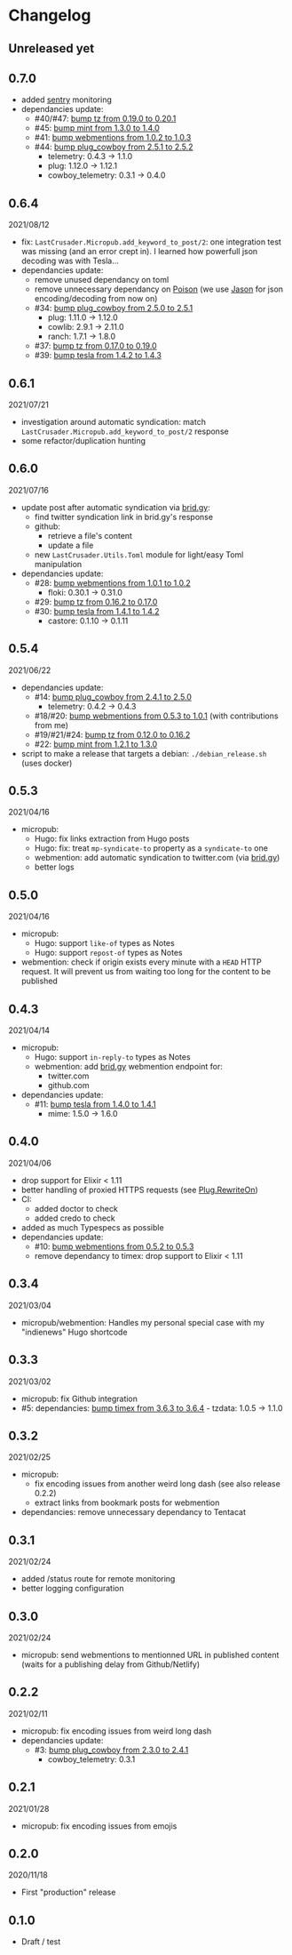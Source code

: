 # Changelog

## Unreleased yet
## 0.7.0
- added [sentry](https://sentry.io/) monitoring
- dependancies update:
    - #40/#47: [bump tz from 0.19.0 to 0.20.1](https://github.com/jpcaruana/last_crusader/pull/47)
    - #45: [bump mint from 1.3.0 to 1.4.0](https://github.com/jpcaruana/last_crusader/pull/45)
    - #41: [bump webmentions from 1.0.2 to 1.0.3](https://github.com/jpcaruana/last_crusader/pull/41)
    - #44: [bump plug_cowboy from 2.5.1 to 2.5.2](https://github.com/jpcaruana/last_crusader/pull/44)
        - telemetry: 0.4.3 -> 1.1.0
        - plug: 1.12.0 -> 1.12.1
        - cowboy_telemetry: 0.3.1 -> 0.4.0

## 0.6.4
2021/08/12
- fix: `LastCrusader.Micropub.add_keyword_to_post/2`: one integration test was missing (and an error crept in). I learned how powerfull json decoding was with Tesla...
- dependancies update:
    - remove unused dependancy on toml
    - remove unnecessary dependancy on [Poison](https://github.com/devinus/poison) (we use [Jason](https://github.com/michalmuskala/jason) for json encoding/decoding from now on)
    - #34: [bump plug_cowboy from 2.5.0 to 2.5.1](https://github.com/jpcaruana/last_crusader/pull/34)
        - plug: 1.11.0 -> 1.12.0
        - cowlib: 2.9.1 -> 2.11.0
        - ranch: 1.7.1 -> 1.8.0
    - #37: [bump tz from 0.17.0 to 0.19.0](https://github.com/jpcaruana/last_crusader/pull/37)
    - #39: [bump tesla from 1.4.2 to 1.4.3](https://github.com/jpcaruana/last_crusader/pull/39)

## 0.6.1
2021/07/21
- investigation around automatic syndication: match `LastCrusader.Micropub.add_keyword_to_post/2` response
- some refactor/duplication hunting

## 0.6.0
2021/07/16
- update post after automatic syndication via [brid.gy](https://brid.gy/):
    - find twitter syndication link in brid.gy's response
    - github:
      - retrieve a file's content
      - update a file
    - new `LastCrusader.Utils.Toml` module for light/easy Toml manipulation
- dependancies update:
    - #28: [bump webmentions from 1.0.1 to 1.0.2](https://github.com/jpcaruana/last_crusader/pull/28)
        - floki: 0.30.1 -> 0.31.0
    - #29: [bump tz from 0.16.2 to 0.17.0](https://github.com/jpcaruana/last_crusader/pull/29)
    - #30: [bump tesla from 1.4.1 to 1.4.2](https://github.com/jpcaruana/last_crusader/pull/30)
        - castore: 0.1.10 -> 0.1.11

## 0.5.4
2021/06/22
- dependancies update:
    - #14: [bump plug_cowboy from 2.4.1 to 2.5.0](https://github.com/jpcaruana/last_crusader/pull/14)
        - telemetry: 0.4.2 -> 0.4.3
    - #18/#20: [bump webmentions from 0.5.3 to 1.0.1](https://github.com/jpcaruana/last_crusader/pull/20) (with contributions from me)
    - #19/#21/#24: [bump tz from 0.12.0 to 0.16.2 ](https://github.com/jpcaruana/last_crusader/pull/24)
    - #22: [bump mint from 1.2.1 to 1.3.0](https://github.com/jpcaruana/last_crusader/pull/22)
- script to make a release that targets a debian: `./debian_release.sh` (uses docker)

## 0.5.3
2021/04/16
- micropub:
    - Hugo: fix links extraction from Hugo posts
    - Hugo: fix: treat `mp-syndicate-to` property as a `syndicate-to` one
    - webmention: add automatic syndication to twitter.com (via [brid.gy](https://brid.gy/))
    - better logs

## 0.5.0
2021/04/16
- micropub:
    - Hugo: support `like-of` types as Notes
    - Hugo: support `repost-of` types as Notes
- webmention: check if origin exists every minute with a `HEAD` HTTP request. It will prevent us from waiting too long for the content to be published

## 0.4.3
2021/04/14
- micropub:
    - Hugo: support `in-reply-to` types as Notes
    - webmention: add [brid.gy](https://brid.gy/) webmention endpoint for:
        - twitter.com
        - github.com
- dependancies update:
    - #11: [bump tesla from 1.4.0 to 1.4.1](https://github.com/jpcaruana/last_crusader/pull/11)
        - mime: 1.5.0 -> 1.6.0

## 0.4.0
2021/04/06
- drop support for Elixir < 1.11
- better handling of proxied HTTPS requests (see [Plug.RewriteOn](https://hexdocs.pm/plug/Plug.RewriteOn.html))
- CI: 
    - added doctor to check
    - added credo to check
- added as much Typespecs as possible
- dependancies update:
    - #10: [bump webmentions from 0.5.2 to 0.5.3](https://github.com/jpcaruana/last_crusader/pull/10)
    - remove dependancy to timex: drop support to Elixir < 1.11

## 0.3.4
2021/03/04
- micropub/webmention: Handles my personal special case with my "indienews" Hugo shortcode

## 0.3.3
2021/03/02
- micropub: fix Github integration
- #5: dependancies: [bump timex from 3.6.3 to 3.6.4](https://github.com/jpcaruana/last_crusader/pull/5)
        - tzdata: 1.0.5 -> 1.1.0


## 0.3.2
2021/02/25
- micropub: 
    - fix encoding issues from another weird long dash (see also release 0.2.2)
    - extract links from bookmark posts for webmention
- dependancies: remove unnecessary dependancy to Tentacat

## 0.3.1
2021/02/24
- added /status route for remote monitoring
- better logging configuration

## 0.3.0
2021/02/24
- micropub: send webmentions to mentionned URL in published content (waits for a publishing delay from Github/Netlify)

## 0.2.2
2021/02/11
- micropub: fix encoding issues from weird long dash
- dependancies update:
    - #3: [bump plug_cowboy from 2.3.0 to 2.4.1](https://github.com/jpcaruana/last_crusader/pull/3)
        - cowboy_telemetry: 0.3.1

## 0.2.1
2021/01/28
- micropub: fix encoding issues from emojis

## 0.2.0
2020/11/18
- First "production" release

## 0.1.0
- Draft / test
